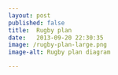 ```yaml
---
layout: post
published: false
title:  Rugby plan
date:   2013-09-20 22:30:35
image: /rugby-plan-large.png
image-alt: Rugby plan diagram

---
```

